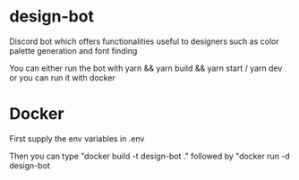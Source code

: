# design-bot
Discord bot which offers functionalities useful to designers such as color palette generation and font finding

You can either run the bot with yarn && yarn build && yarn start / yarn dev or you can run it with docker

# Docker

First supply the env variables in .env

Then you can type "docker build -t design-bot ." followed by "docker run -d design-bot